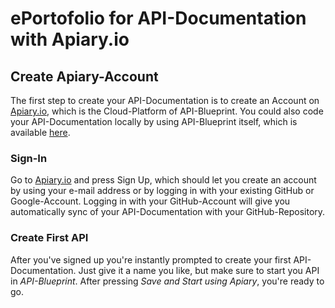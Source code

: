 # ePortofolio for API-Documentation with Apiary.io
## Create Apiary-Account
The first step to create your API-Documentation is to create an Account on [Apiary.io](http://apiary.io/), which is the Cloud-Platform of API-Blueprint. You could also code your API-Documentation locally by using API-Blueprint itself, which is available [here](https://apiblueprint.org/).
### Sign-In
Go to [Apiary.io](http://apiary.io/) and press Sign Up, which should let you create an account by using your e-mail address or by logging in with your existing GitHub or Google-Account. Logging in with your GitHub-Account will give you automatically sync of your API-Documentation  with your GitHub-Repository.
### Create First API
After you've signed up you're instantly prompted to create your first API-Documentation. Just give it a name you like, but make sure to start you API in *API-Blueprint*. After pressing *Save and Start using Apiary*, you're ready to go.